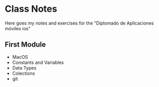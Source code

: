 # Class Notes

Here goes my notes and exercises for the "Diplomado de Aplicaciones móviles ios"

## First Module
- MacOS
- Constants and Variables
- Data Types
- Colections
- git
